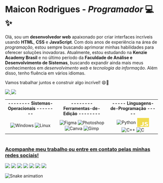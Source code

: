 
<h1><strong>Maicon Rodrigues</strong> - <em>Programador</em> 💻✨</h1>
<p>Olá, sou um <strong>desenvolvedor web</strong> apaixonado por criar interfaces incríveis usando <strong>HTML</strong>, <strong>CSS</strong> e <strong>JavaScript</strong>. Com dois anos de experiência na área de <em>programação</em>, estou sempre buscando aprimorar minhas habilidades para oferecer soluções inovadoras. Atualmente, estou estudando na <strong>Kenzie Academy Brasil</strong> e no último período da <strong>Faculdade de Análise e Desenvolvimento de Sistemas</strong>, buscando expandir ainda mais meus conhecimentos em <em>desenvolvimento web</em> e <em>tecnologia da informação</em>. Além disso, tenho fluência em vários idiomas.
<p>Vamos trabalhar juntos e construir algo incrível! 😄🚀</p>
 <div>
   <a href="https://github.com/Mr-programador">
   <img height="180em" src="https://github-readme-stats.vercel.app/api?username=Mr-programador&show_icons=true&theme=github_dark&include_all_commits=true&count_private=true"/>
   <img height="180em" src="https://github-readme-stats.vercel.app/api/top-langs/?username=Mr-programador&layout=compact&langs_count=6&theme=github_dark"/>
</div>

<table style="display: inline-block; text-align: center;">
  <tr>
    <th>-------- Sistemas-Operacionais --------</th>
    <th>-------- Ferramentas-de-Edição --------</th>
    <th>----- Linguagens-de-Programação -----</th>
  </tr>
  <tr>
    <td>
      <img style="vertical-align: middle;" alt="Windows" height="30" width="40" src="https://cdn.jsdelivr.net/gh/devicons/devicon/icons/windows8/windows8-original.svg">
      <img style="vertical-align: middle;" alt="Linux" height="30" width="40" src="https://cdn.jsdelivr.net/gh/devicons/devicon/icons/linux/linux-original.svg">
    </td>
    <td>
      <img style="vertical-align: middle;" alt="Figma" height="30" width="40" src="https://cdn.jsdelivr.net/gh/devicons/devicon/icons/figma/figma-original.svg">
      <img style="vertical-align: middle;" alt="Photoshop" height="30" width="40" src="https://cdn.jsdelivr.net/gh/devicons/devicon/icons/photoshop/photoshop-plain.svg">
      <img style="vertical-align: middle;" alt="Canva" height="30" width="40" src="https://cdn.jsdelivr.net/gh/devicons/devicon/icons/canva/canva-original.svg">
      <img style="vertical-align: middle;" alt="Gimp" height="30" width="40" src="https://cdn.jsdelivr.net/gh/devicons/devicon/icons/gimp/gimp-original.svg">
    </td>
    <td>
      <img style="vertical-align: middle;" alt="Python" height="30" width="40" src="https://cdn.jsdelivr.net/gh/devicons/devicon/icons/python/python-original.svg">
      <img style="vertical-align: middle;" alt="JavaScript" height="30" width="40" src="https://raw.githubusercontent.com/devicons/devicon/master/icons/javascript/javascript-plain.svg">
      <!--<img style="vertical-align: middle;" alt="PHP" height="30" width="40" src="https://cdn.jsdelivr.net/gh/devicons/devicon/icons/php/php-original.svg">-->
      <img style="vertical-align: middle;" alt="C++" height="30" width="40" src="https://cdn.jsdelivr.net/gh/devicons/devicon/icons/cplusplus/cplusplus-original.svg">
      <img style="vertical-align: middle;" alt="C" height="30" width="40" src="https://cdn.jsdelivr.net/gh/devicons/devicon/icons/c/c-original.svg">
    </td>
  </tr>
</table>

 <br>

  ### Acompanhe meu trabalho ou entre em contato pelas minhas redes sociais! 
 
<div>
 <a href="https://www.linkedin.com/in/mrprogramador" target="_blank"><img src="https://img.shields.io/badge/-LinkedIn-%230077B5?style=for-the-badge&logo=linkedin&logoColor=white" target="_blank"></a>
 <a href="https://www.instagram.com/mr.programador/" target="_blank"><img src="https://img.shields.io/badge/-Instagram-%23E4405F?style=for-the-badge&logo=instagram&logoColor=white" target="_blank"></a>
 <a href="https://www.twitter.com/@mr.programador" target="_blank"><img src="https://img.shields.io/badge/Twitter-1DA1F2?style=for-the-badge&logo=twitter&logoColor=white" target="_blank"></a>
 <a href="https://www.youtube.com/@mr.programador" target="_blank"><img src="https://img.shields.io/badge/YouTube-FF0000?style=for-the-badge&logo=youtube&logoColor=white" target="_blank"></a>
  <a href="https://www.tiktok.com/mr.programador/" target="_blank"><img src="https://img.shields.io/badge/TikTok-000000?style=for-the-badge&logo=tiktok&logoColor=white" target="_blank"></a>
 <a href = "mailto:mrprogramador@outlook.com"><img src="https://img.shields.io/badge/Microsoft_Outlook-0078D4?style=for-the-badge&logo=microsoft-outlook&logoColor=white" target="_blank"></a>
  <a href = "mailto:mrodrigues.programador@gmail.com"><img src="https://img.shields.io/badge/Gmail-D14836?style=for-the-badge&logo=gmail&logoColor=white" target="_blank"></a>
  
  ![Snake animation](https://github.com/Mr-programador/Mr-programador/blob/output/github-contribution-grid-snake.svg)

</div>
